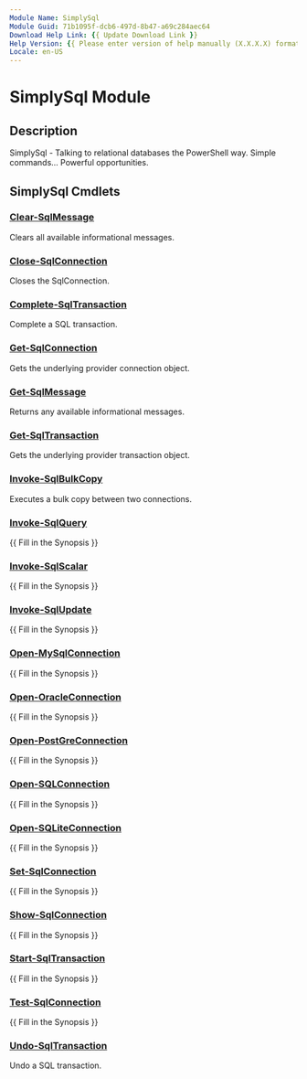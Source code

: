 ```yaml
---
Module Name: SimplySql
Module Guid: 71b1095f-dcb6-497d-8b47-a69c284aec64
Download Help Link: {{ Update Download Link }}
Help Version: {{ Please enter version of help manually (X.X.X.X) format }}
Locale: en-US
---
```


# SimplySql Module
## Description
SimplySql - Talking to relational databases the PowerShell way.   Simple commands... Powerful opportunities.

## SimplySql Cmdlets
### [Clear-SqlMessage](Clear-SqlMessage.md)
Clears all available informational messages.

### [Close-SqlConnection](Close-SqlConnection.md)
Closes the SqlConnection.

### [Complete-SqlTransaction](Complete-SqlTransaction.md)
Complete a SQL transaction.

### [Get-SqlConnection](Get-SqlConnection.md)
Gets the underlying provider connection object.

### [Get-SqlMessage](Get-SqlMessage.md)
Returns any available informational messages.

### [Get-SqlTransaction](Get-SqlTransaction.md)
Gets the underlying provider transaction object.

### [Invoke-SqlBulkCopy](Invoke-SqlBulkCopy.md)
Executes a bulk copy between two connections.

### [Invoke-SqlQuery](Invoke-SqlQuery.md)
{{ Fill in the Synopsis }}

### [Invoke-SqlScalar](Invoke-SqlScalar.md)
{{ Fill in the Synopsis }}

### [Invoke-SqlUpdate](Invoke-SqlUpdate.md)
{{ Fill in the Synopsis }}

### [Open-MySqlConnection](Open-MySqlConnection.md)
{{ Fill in the Synopsis }}

### [Open-OracleConnection](Open-OracleConnection.md)
{{ Fill in the Synopsis }}

### [Open-PostGreConnection](Open-PostGreConnection.md)
{{ Fill in the Synopsis }}

### [Open-SQLConnection](Open-SQLConnection.md)
{{ Fill in the Synopsis }}

### [Open-SQLiteConnection](Open-SQLiteConnection.md)
{{ Fill in the Synopsis }}

### [Set-SqlConnection](Set-SqlConnection.md)
{{ Fill in the Synopsis }}

### [Show-SqlConnection](Show-SqlConnection.md)
{{ Fill in the Synopsis }}

### [Start-SqlTransaction](Start-SqlTransaction.md)
{{ Fill in the Synopsis }}

### [Test-SqlConnection](Test-SqlConnection.md)
{{ Fill in the Synopsis }}

### [Undo-SqlTransaction](Undo-SqlTransaction.md)
Undo a SQL transaction.

